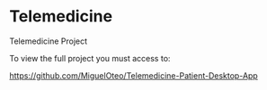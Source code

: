 # Telemedicine
Telemedicine Project

To view the full project you must access to: 

https://github.com/MiguelOteo/Telemedicine-Patient-Desktop-App
